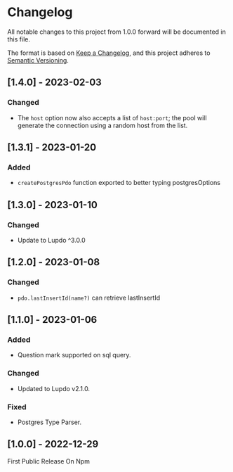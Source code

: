 # Changelog

All notable changes to this project from 1.0.0 forward will be documented in this file.

The format is based on [Keep a Changelog](https://keepachangelog.com/en/1.0.0/),
and this project adheres to [Semantic Versioning](https://semver.org/spec/v2.0.0.html).

## [1.4.0] - 2023-02-03

### Changed

-   The `host` option now also accepts a list of `host:port`; the pool will generate the connection using a random host from the list.

## [1.3.1] - 2023-01-20

### Added

-   `createPostgresPdo` function exported to better typing postgresOptions

## [1.3.0] - 2023-01-10

### Changed

-   Update to Lupdo ^3.0.0

## [1.2.0] - 2023-01-08

### Changed

-   `pdo.lastInsertId(name?)` can retrieve lastInsertId

## [1.1.0] - 2023-01-06

### Added

-   Question mark supported on sql query.

### Changed

-   Updated to Lupdo v2.1.0.

### Fixed

-   Postgres Type Parser.

## [1.0.0] - 2022-12-29

First Public Release On Npm

